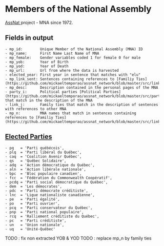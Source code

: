 # Members of the National Assembly
[AssNat ](http://www.assnat.qc.ca) project - MNA since 1972.

## Fields in output
    - mp_id:        Unique Member of the National Assembly (MNA) ID
    - mp_name:      First Name Last Name of MNA
    - mp_female:    Gender variables coded 1 for female 0 for male
    - mp_yob:       Year of Birth
    - mp_yod:       Year of Death
    - mp_url:       Url from where the data is harvested
    - elected_year: First year in sentence that matches with "elu"
    - mp_link_sent: Sentences containing references to [Familiy Ties](https://github.com/mickaeltemporao/assnat_network/blob/master/src/links.R)
    - mp_desc:      Description contained in the personal pages of the MNA
    - party_i:      Political parties [Political Parties](https://github.com/mickaeltemporao/assnat_network/blob/master/src/party.R) that match in the description of the MNA
    - link_j:       Family ties that match in the description of sentences with references to other MNA
    - mp_n:         MNA names that match in sentences containing references to [Familiy Ties](https://github.com/mickaeltemporao/assnat_network/blob/master/src/links.R)

## [Elected Parties](https://fr.wikipedia.org/wiki/Parti_politique_du_Qu%C3%A9bec)
    - pq   = 'Parti québécois',
    - plq  = 'Parti libéral du Québec',
    - caq  = 'Coalition Avenir Québec',
    - qs   = 'Québec Solidaire',
    - adq  = 'Action démocratique du Québec',
    - aln  = 'Action libérale nationale',
    - bpc  = 'Bloc populaire canadien',
    - fcc  = 'Fédération du Commonwealth Coopératif',
    - pcdq = 'Parti social démocratique du Québec',
    - dem  = 'Les démocrates',
    - pdc  = 'Parti démocrate créditiste',
    - lnc  = 'Ligue nationaliste canadienne',
    - pe   = 'Parti égalité',
    - po   = 'Parti ouvrier',
    - pcq  = 'Parti conservateur du Québec',
    - pnp  = 'Parti national populaire',
    - rcq  = 'Ralliement créditiste du Québec',
    - pc   = 'Parti créditiste',
    - un   = 'Union nationale',
    - uq   = 'Unité-Québec'

TODO : fix non extracted YOB & YOD
TODO : replace mp_n by family ties
